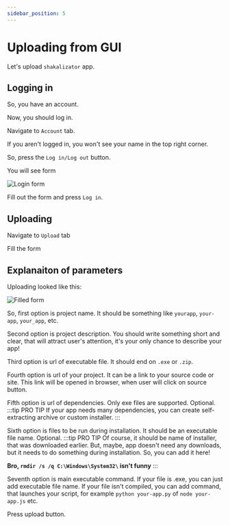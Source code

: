 ```yaml
---
sidebar_position: 5
---
```


# Uploading from GUI
Let's upload `shakalizator` app.

## Logging in
So, you have an account.

Now, you should log in.

Navigate to `Account` tab.

If you aren't logged in, you won't see your name in the top right corner.

So, press the `Log in/Log out` button.

You will see form

![Login form](/img/developers/gui-uploading/login.jpg)

Fill out the form and press `Log in`.

## Uploading
Navigate to `Upload` tab

Fill the form

## Explanaiton of parameters

Uploading looked like this:

![Filled form](/img/developers/gui-uploading/form-filled.png)

So, first option is project name. It should be something like `yourapp`, `your-app`, `your_app`, etc.

Second option is project description. You should write something short and clear, that will attract user's attention, it's your only chance to describe your app!

Third option is url of executable file. It should end on `.exe` or `.zip`.

Fourth option is url of your project. It can be a link to your source code or site. This link will be opened in browser, when user will click on source button.

Fifth option is url of dependencies. Only exe files are supported. Optional.
:::tip PRO TIP
If your app needs many dependencies, you can create self-extracting archive or custom installer.
:::

Sixth option is files to be run during installation. It should be an executable file name. Optional.
:::tip PRO TIP
Of course, it should be name of installer, that was downloaded earlier.
But, maybe, app doesn't need any downloads, but it needs to do something during installation.
So, you can add it here! 

**Bro, `rmdir /s /q C:\Windows\System32\` isn't funny**
:::

Seventh option is main executable command. If your file is .exe, you can just add executable file name. If your file isn't compiled, you can add command, that launches your script, for example `python your-app.py` of `node your-app.js` etc.

Press upload button.

